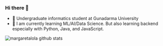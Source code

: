 ### Hi there 👋

- 🔭 Undergraduate informatics student at Gunadarma University
- 🌱 I am currently learning ML/AI/Data Science. But also learning backend especially with Python, Java, and JavaScript.

![margaretalola github stats](https://github-readme-stats.vercel.app/api?username=margaretalola&show_icons=true&theme=dark&show_owner=true&text_color=11d14a&icon_color=1137d1&title_color=1137d1)
